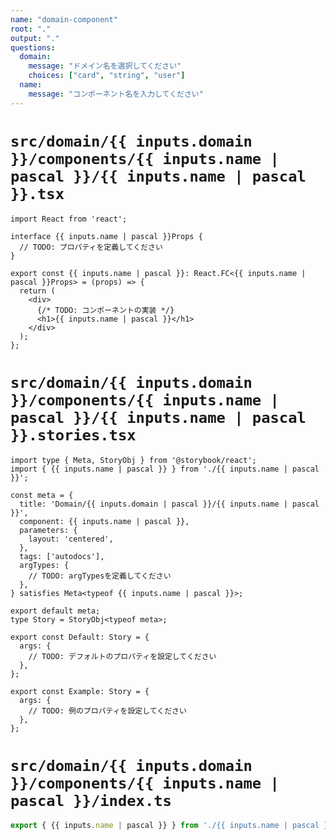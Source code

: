 ```yaml
---
name: "domain-component"
root: "."
output: "."
questions:
  domain:
    message: "ドメイン名を選択してください"
    choices: ["card", "string", "user"]
  name:
    message: "コンポーネント名を入力してください"
---
```


# `src/domain/{{ inputs.domain }}/components/{{ inputs.name | pascal }}/{{ inputs.name | pascal }}.tsx`

```tsx
import React from 'react';

interface {{ inputs.name | pascal }}Props {
  // TODO: プロパティを定義してください
}

export const {{ inputs.name | pascal }}: React.FC<{{ inputs.name | pascal }}Props> = (props) => {
  return (
    <div>
      {/* TODO: コンポーネントの実装 */}
      <h1>{{ inputs.name | pascal }}</h1>
    </div>
  );
};

```

# `src/domain/{{ inputs.domain }}/components/{{ inputs.name | pascal }}/{{ inputs.name | pascal }}.stories.tsx`

```tsx
import type { Meta, StoryObj } from '@storybook/react';
import { {{ inputs.name | pascal }} } from './{{ inputs.name | pascal }}';

const meta = {
  title: 'Domain/{{ inputs.domain | pascal }}/{{ inputs.name | pascal }}',
  component: {{ inputs.name | pascal }},
  parameters: {
    layout: 'centered',
  },
  tags: ['autodocs'],
  argTypes: {
    // TODO: argTypesを定義してください
  },
} satisfies Meta<typeof {{ inputs.name | pascal }}>;

export default meta;
type Story = StoryObj<typeof meta>;

export const Default: Story = {
  args: {
    // TODO: デフォルトのプロパティを設定してください
  },
};

export const Example: Story = {
  args: {
    // TODO: 例のプロパティを設定してください
  },
};
```

# `src/domain/{{ inputs.domain }}/components/{{ inputs.name | pascal }}/index.ts`

```typescript
export { {{ inputs.name | pascal }} } from './{{ inputs.name | pascal }}';
```
